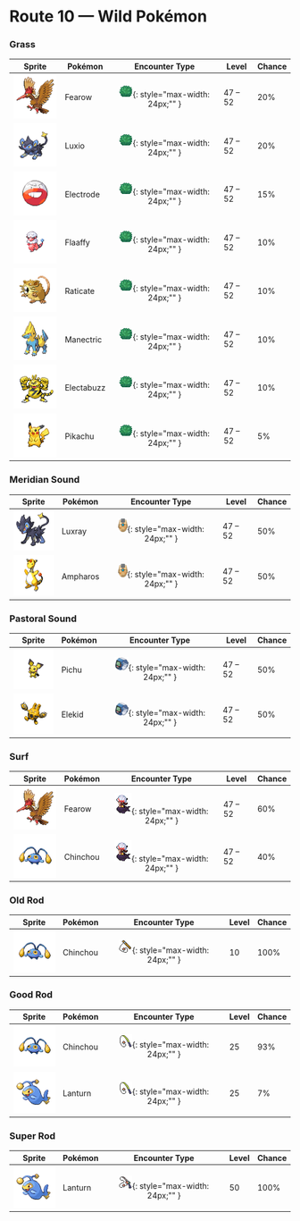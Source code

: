 # Route 10 — Wild Pokémon

### Grass

| Sprite | Pokémon | Encounter Type | Level | Chance |
|:------:|---------|:--------------:|-------|--------|
| ![Fearow](../../assets/sprites/fearow/front.gif "It shoots itself suddenly high into the sky, then plummets down in one fell swoop to strike its prey.") | Fearow | ![Grass](../../assets/encounter_types/grass.png "Grass"){: style="max-width: 24px;"" } | 47 – 52 | 20% |
| ![Luxio](../../assets/sprites/luxio/front.gif "By gathering their tails together, they collectively generate powerful electricity from their claws.") | Luxio | ![Grass](../../assets/encounter_types/grass.png "Grass"){: style="max-width: 24px;"" } | 47 – 52 | 20% |
| ![Electrode](../../assets/sprites/electrode/front.gif "It is dangerous. If it has too much electricity and has nothing to do, it amuses itself by exploding.") | Electrode | ![Grass](../../assets/encounter_types/grass.png "Grass"){: style="max-width: 24px;"" } | 47 – 52 | 15% |
| ![Flaaffy](../../assets/sprites/flaaffy/front.gif "As a result of storing too much electricity, it developed patches where even downy wool won’t grow.") | Flaaffy | ![Grass](../../assets/encounter_types/grass.png "Grass"){: style="max-width: 24px;"" } | 47 – 52 | 10% |
| ![Raticate](../../assets/sprites/raticate/front.gif "Gnaws on anything with its tough fangs. It can even topple concrete buildings by gnawing on them.") | Raticate | ![Grass](../../assets/encounter_types/grass.png "Grass"){: style="max-width: 24px;"" } | 47 – 52 | 10% |
| ![Manectric](../../assets/sprites/manectric/front.gif "Its nest can be found where a thunderbolt hits. It is discharging electricity from its mane.") | Manectric | ![Grass](../../assets/encounter_types/grass.png "Grass"){: style="max-width: 24px;"" } | 47 – 52 | 10% |
| ![Electabuzz](../../assets/sprites/electabuzz/front.gif "Electricity runs across the surface of its body. In darkness, its entire body glows a whitish-blue.") | Electabuzz | ![Grass](../../assets/encounter_types/grass.png "Grass"){: style="max-width: 24px;"" } | 47 – 52 | 10% |
| ![Pikachu](../../assets/sprites/pikachu/front.gif "This intelligent Pokémon roasts hard berries with electricity to make them tender enough to eat.") | Pikachu | ![Grass](../../assets/encounter_types/grass.png "Grass"){: style="max-width: 24px;"" } | 47 – 52 | 5% |

### Meridian Sound

| Sprite | Pokémon | Encounter Type | Level | Chance |
|:------:|---------|:--------------:|-------|--------|
| ![Luxray](../../assets/sprites/luxray/front.gif "LUXRAY’s ability to see through objects comes in handy when it’s scouting for danger.") | Luxray | ![Meridian Sound](../../assets/encounter_types/meridian_sound.png "Meridian Sound"){: style="max-width: 24px;"" } | 47 – 52 | 50% |
| ![Ampharos](../../assets/sprites/ampharos/front.gif "The tail’s tip shines brightly and can be seen from far away. It acts as a beacon for lost people.") | Ampharos | ![Meridian Sound](../../assets/encounter_types/meridian_sound.png "Meridian Sound"){: style="max-width: 24px;"" } | 47 – 52 | 50% |

### Pastoral Sound

| Sprite | Pokémon | Encounter Type | Level | Chance |
|:------:|---------|:--------------:|-------|--------|
| ![Pichu](../../assets/sprites/pichu/front.gif "It is not yet skilled at storing electricity. It may send out a jolt if amused or startled.") | Pichu | ![Pastoral Sound](../../assets/encounter_types/pastoral_sound.png "Pastoral Sound"){: style="max-width: 24px;"" } | 47 – 52 | 50% |
| ![Elekid](../../assets/sprites/elekid/front.gif "It rotates its arms to generate electricity, but it tires easily, so it only charges up a little bit.") | Elekid | ![Pastoral Sound](../../assets/encounter_types/pastoral_sound.png "Pastoral Sound"){: style="max-width: 24px;"" } | 47 – 52 | 50% |

### Surf

| Sprite | Pokémon | Encounter Type | Level | Chance |
|:------:|---------|:--------------:|-------|--------|
| ![Fearow](../../assets/sprites/fearow/front.gif "It shoots itself suddenly high into the sky, then plummets down in one fell swoop to strike its prey.") | Fearow | ![Surf](../../assets/encounter_types/surf.png "Surf"){: style="max-width: 24px;"" } | 47 – 52 | 60% |
| ![Chinchou](../../assets/sprites/chinchou/front.gif "It shoots positive and negative electricity between the tips of its two antennae and zaps its enemies.") | Chinchou | ![Surf](../../assets/encounter_types/surf.png "Surf"){: style="max-width: 24px;"" } | 47 – 52 | 40% |

### Old Rod

| Sprite | Pokémon | Encounter Type | Level | Chance |
|:------:|---------|:--------------:|-------|--------|
| ![Chinchou](../../assets/sprites/chinchou/front.gif "It shoots positive and negative electricity between the tips of its two antennae and zaps its enemies.") | Chinchou | ![Old Rod](../../assets/encounter_types/old_rod.png "Old Rod"){: style="max-width: 24px;"" } | 10 | 100% |

### Good Rod

| Sprite | Pokémon | Encounter Type | Level | Chance |
|:------:|---------|:--------------:|-------|--------|
| ![Chinchou](../../assets/sprites/chinchou/front.gif "It shoots positive and negative electricity between the tips of its two antennae and zaps its enemies.") | Chinchou | ![Good Rod](../../assets/encounter_types/good_rod.png "Good Rod"){: style="max-width: 24px;"" } | 25 | 93% |
| ![Lanturn](../../assets/sprites/lanturn/front.gif "The light it emits is so bright that it can illuminate the sea’s surface from a depth of over three miles.") | Lanturn | ![Good Rod](../../assets/encounter_types/good_rod.png "Good Rod"){: style="max-width: 24px;"" } | 25 | 7% |

### Super Rod

| Sprite | Pokémon | Encounter Type | Level | Chance |
|:------:|---------|:--------------:|-------|--------|
| ![Lanturn](../../assets/sprites/lanturn/front.gif "The light it emits is so bright that it can illuminate the sea’s surface from a depth of over three miles.") | Lanturn | ![Super Rod](../../assets/encounter_types/super_rod.png "Super Rod"){: style="max-width: 24px;"" } | 50 | 100% |

